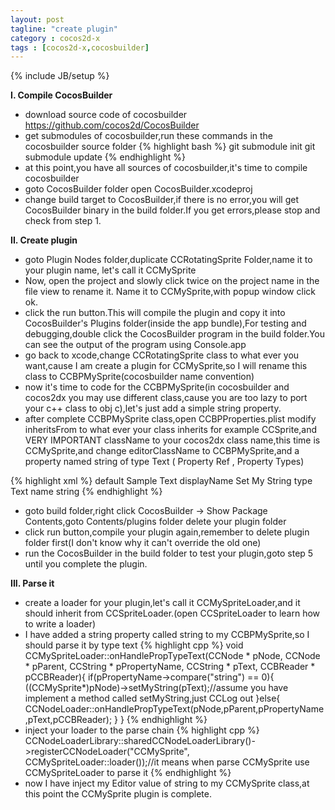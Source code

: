 ```yaml
---
layout: post
tagline: "create plugin"
category : cocos2d-x
tags : [cocos2d-x,cocosbuilder]
---
```

{% include JB/setup %}

**I. Compile CocosBuilder**

- download source code of cocosbuilder
https://github.com/cocos2d/CocosBuilder
- get submodules of cocosbuilder,run these commands in the cocosbuilder source folder
{% highlight bash %}
git submodule init
git submodule update
{% endhighlight %}
- at this point,you have all sources of cocosbuilder,it's time to compile cocosbuilder
- goto CocosBuilder folder open CocosBuilder.xcodeproj
- change build target to CocosBuilder,if there is no error,you will get CocosBuilder binary in the build folder.If you get errors,please stop and check from step 1.

**II. Create plugin**

- goto Plugin Nodes folder,duplicate CCRotatingSprite Folder,name it to your plugin name, let's call it CCMySprite
- Now, open the project and slowly click twice on the project name in the file view to rename it. Name it to CCMySprite,with popup window click ok.
- click the run button.This will compile the plugin and copy it into CocosBuilder's Plugins folder(inside the app bundle),For testing and debugging,double click the CocosBuilder program in the build folder.You can see the output of the program using Console.app
- go back to xcode,change CCRotatingSprite class to what ever you want,cause I am create a plugin for CCMySprite,so I will rename this class to CCBPMySprite(cocosbuilder name convention)
- now it's time to code for the CCBPMySprite(in cocosbuilder and cocos2dx you may use different class,cause you are too lazy to port your c++ class to obj c),let's just add a simple string property.
- after complete CCBPMySprite class,open CCBPProperties.plist modify inheritsFrom to what ever your class inherits for example CCSprite,and VERY IMPORTANT className to your cocos2dx class name,this time is CCMySprite,and change editorClassName to CCBPMySprite,and a property named string of type Text ( Property Ref , Property Types)


{% highlight xml %}
<dict>
	<key>default</key>
	<string>Sample Text</string>
	<key>displayName</key>
	<string>Set My String</string>
	<key>type</key>
	<string>Text</string>
	<key>name</key>
	<string>string</string>
</dict>
{% endhighlight %}

- goto build folder,right click CocosBuilder -> Show Package Contents,goto Contents/plugins folder delete your plugin folder
- click run button,compile your plugin again,remember to delete plugin folder first(I don't know why it can't override the old one)
- run the CocosBuilder in the build folder to test your plugin,goto step 5 until you complete the plugin.

**III. Parse it**

- create a loader for your plugin,let's call it CCMySpriteLoader,and it should inherit from CCSpriteLoader.(open CCSpriteLoader to learn how to write a loader)
- I have added a string property called string to my CCBPMySprite,so I should parse it by type text
{% highlight cpp %}
void CCMySpriteLoader::onHandlePropTypeText(CCNode * pNode, CCNode * pParent, CCString * pPropertyName, CCString * pText, CCBReader * pCCBReader){
	if(pPropertyName->compare("string") == 0){
		((CCMySprite*)pNode)->setMyString(pText);//assume you have implement a method called setMyString,just CCLog out
	}else{
		CCNodeLoader::onHandlePropTypeText(pNode,pParent,pPropertyName,pText,pCCBReader);
	}
}
{% endhighlight %}
- inject your loader to the parse chain
{% highlight cpp %}
CCNodeLoaderLibrary::sharedCCNodeLoaderLibrary()->registerCCNodeLoader("CCMySprite", CCMySpriteLoader::loader());//it means when parse CCMySprite use CCMySpriteLoader to parse it
{% endhighlight %}
- now I have inject my Editor value of string to my CCMySprite class,at this point the CCMySprite plugin is complete.